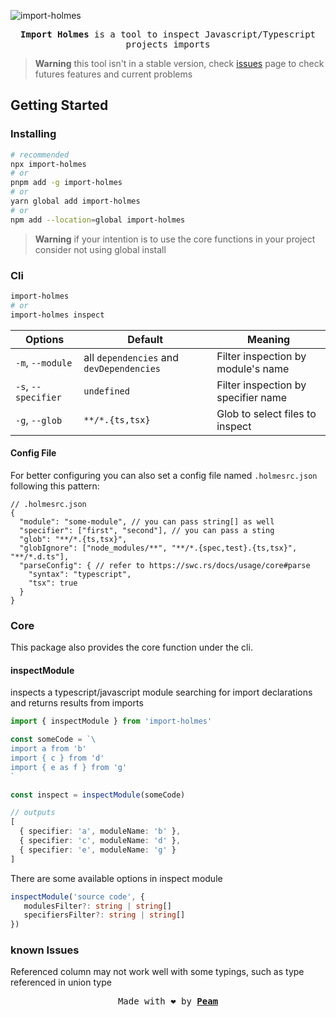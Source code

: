 [peam-url]: https://pmqueiroz.com
[src-url]: https://swc.rs/
[issues-url]: https://github.com/pmqueiroz/import-holmes/issues

![import-holmes](./.github/brand.png)

<div align="center">

<samp> **Import Holmes** is a tool to inspect Javascript/Typescript projects imports</samp> 

</div>

> **Warning** this tool isn't in a stable version, check [issues][issues-url] page to check futures features and current problems

## Getting Started

### Installing

```sh
# recommended
npx import-holmes
# or
pnpm add -g import-holmes
# or
yarn global add import-holmes
# or
npm add --location=global import-holmes
```
> **Warning** if your intention is to use the core functions in your project consider not using global install

### Cli

```sh
import-holmes
# or
import-holmes inspect
```

| Options | Default | Meaning |
|---------|---------|---------|
| `-m`, `--module` | all `dependencies` and `devDependencies` | Filter inspection by module's name |
| `-s`, `--specifier` | `undefined` | Filter inspection by specifier name |
| `-g`, `--glob` | `**/*.{ts,tsx}` | Glob to select files to inspect |

#### Config File

For better configuring you can also set a config file named `.holmesrc.json` following this pattern:

```jsonc
// .holmesrc.json
{
  "module": "some-module", // you can pass string[] as well
  "specifier": ["first", "second"], // you can pass a sting
  "glob": "**/*.{ts,tsx}",
  "globIgnore": ["node_modules/**", "**/*.{spec,test}.{ts,tsx}", "**/*.d.ts"],
  "parseConfig": { // refer to https://swc.rs/docs/usage/core#parse
    "syntax": "typescript",
    "tsx": true
  }
}
```

### Core

This package also provides the core function under the cli.

#### inspectModule

inspects a typescript/javascript module searching for import declarations and returns results from imports 

```ts
import { inspectModule } from 'import-holmes'

const someCode = `\
import a from 'b'
import { c } from 'd'
import { e as f } from 'g'
`

const inspect = inspectModule(someCode)

// outputs
[
  { specifier: 'a', moduleName: 'b' },
  { specifier: 'c', moduleName: 'd' },
  { specifier: 'e', moduleName: 'g' }
]
```
There are some available options in inspect module

```ts
inspectModule('source code', {
   modulesFilter?: string | string[]
   specifiersFilter?: string | string[]
})
```

### known Issues

Referenced column may not work well with some typings, such as type referenced in union type

<div align="center">

<samp>Made with :heart: by [**Peam**][peam-url]</samp> 

</div>
